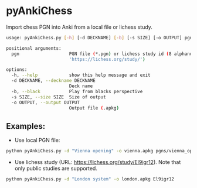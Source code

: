 # pyAnkiChess
Import chess PGN into Anki from a local file or lichess study.

```bash
usage: pyAnkiChess.py [-h] [-d DECKNAME] [-b] [-s SIZE] [-o OUTPUT] pgn

positional arguments:
  pgn                   PGN file (*.pgn) or lichess study id (8 alphanumeric characters, following
                        'https://lichess.org/study/')

options:
  -h, --help            show this help message and exit
  -d DECKNAME, --deckname DECKNAME
                        Deck name
  -b, --black           Play from blacks perspective
  -s SIZE, --size SIZE  Size of output
  -o OUTPUT, --output OUTPUT
                        Output file (.apkg)
```

## Examples:
- Use local PGN file: 
```bash
python pyAnkiChess.py -d "Vienna opening" -o vienna.apkg pgns/vienna_opening.pgn
```
- Use lichess study (URL: https://lichess.org/study/El9igr12). Note that only public studies are supported. 
```bash
python pyAnkiChess.py -d "London system" -o london.apkg El9igr12
```

